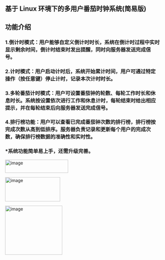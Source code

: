 ## 基于 Linux 环境下的多用户番茄时钟系统(简易版)

## 功能介绍

### 1.倒计时模式：用户能够自定义倒计时时长，系统在倒计时过程中实时显示剩余时间，倒计时结束时发出提醒，同时向服务器发送完成信号。

### 2.计时模式：用户启动计时后，系统开始累计时间，用户可通过特定操作（按任意键）停止计时，记录本次计时时长。

### 3.多轮番茄计时模式：用户可设置番茄钟的轮数、每轮工作时长和休息时长。系统按设置依次进行工作和休息计时，每轮结束时给出相应提示，并在每轮结束后向服务器发送完成信号。

### 4.排行榜功能：用户可以查看已完成番茄钟次数的排行榜，排行榜按完成次数从高到低排序。服务器负责记录和更新每个用户的完成次数，确保排行榜数据的准确性和实时性。

### *系统功能简单易上手，还需升级完善。


<img width="205" height="43" alt="image" src="https://github.com/user-attachments/assets/f643bcbf-7e66-4daa-ae40-4124f2fe6a52" /><br>


<img width="179" height="79" alt="image" src="https://github.com/user-attachments/assets/4bb03705-1067-46f9-80d1-9eae520b4f1b" /><br>


<img width="186" height="160" alt="image" src="https://github.com/user-attachments/assets/69fd844b-7966-408e-9298-ce916782836b" /><br>









